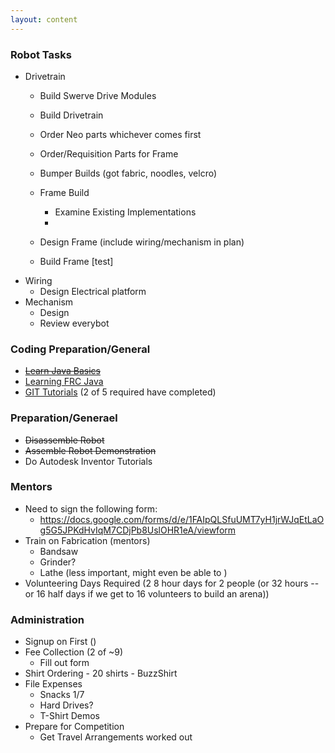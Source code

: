 ```yaml
---
layout: content
---
```



### Robot Tasks
* Drivetrain
    * Build Swerve Drive Modules
    * Build Drivetrain
    * Order Neo parts whichever comes first
    * Order/Requisition Parts for Frame
    * Bumper Builds (got fabric, noodles, velcro)
    * Frame Build
        * Examine Existing Implementations 
        * 
    * Design Frame (include wiring/mechanism in plan)
        
    * Build Frame [test]    
* Wiring
    * Design Electrical platform    
* Mechanism
    * Design
    * Review everybot

### Coding Preparation/General
* ~~[Learn Java Basics](tutorials/java)~~
* [Learning FRC Java](tutorials/frc-java)
* [GIT Tutorials](tutorials/git) (2 of 5 required have completed)

### Preparation/Generael
* ~~Disassemble Robot~~
* ~~Assemble Robot Demonstration~~
* Do Autodesk Inventor Tutorials 

### Mentors
* Need to sign the following form:
    * https://docs.google.com/forms/d/e/1FAIpQLSfuUMT7yH1jrWJqEtLaOg5G5JPKdHvIqM7CDjPb8UslOHR1eA/viewform
* Train on Fabrication (mentors)
    * Bandsaw
    * Grinder?
    * Lathe (less important, might even be able to )
* Volunteering Days Required (2 8 hour days for 2 people (or 32 hours -- or 16 half days if we get to 16 volunteers to build an arena))

### Administration
* Signup on First ()
* Fee Collection (2 of ~9)
    * Fill out form
* Shirt Ordering - 20 shirts - BuzzShirt
* File Expenses
    * Snacks 1/7
    * Hard Drives?
    * T-Shirt Demos     
* Prepare for Competition
    * Get Travel Arrangements worked out

